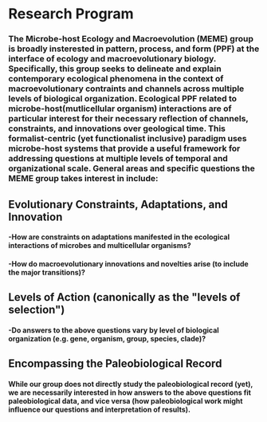 # Research Program

### The Microbe-host Ecology and Macroevolution (MEME) group is broadly insterested in pattern, process, and form (PPF) at the interface of ecology and macroevolutionary biology. Specifically, this group seeks to delineate and explain contemporary ecological phenomena in the context of macroevolutionary contraints and channels across multiple levels of biological organization. Ecological PPF related to microbe-host(mutlicellular organism) interactions are of particular interest for their necessary reflection of channels, constraints, and innovations over geological time. This formalist-centric (yet functionalist inclusive) paradigm uses microbe-host systems that provide a useful framework for addressing questions at multiple levels of temporal and organizational scale. General areas and specific questions the MEME group takes interest in include:

## Evolutionary Constraints, Adaptations, and Innovation

#### -How are constraints on adaptations manifested in the ecological interactions of microbes and multicellular organisms?
#### -How do macroevolutionary innovations and novelties arise (to include the major transitions)?

## Levels of Action (canonically as the  "levels of selection")
 
#### -Do answers to the above questions vary by level of biological organization (e.g. gene, organism, group, species, clade)?

## Encompassing the Paleobiological Record

#### While our group does not directly study the paleobiological record (yet), we are necessarily interested in how answers to the above questions fit paleobiological data, and vice versa (how paleobiological work might influence our questions and interpretation of results).
